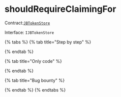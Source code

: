 # shouldRequireClaimingFor

Contract:[`JBTokenStore`](../)​‌

Interface: `IJBTokenStore`

{% tabs %}
{% tab title="Step by step" %}

{% endtab %}

{% tab title="Only code" %}

{% endtab %}

{% tab title="Bug bounty" %}

{% endtab %}
{% endtabs %}



